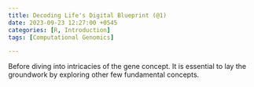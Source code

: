 ```yaml
---
title: Decoding Life's Digital Blueprint (@1)
date: 2023-09-23 12:27:00 +0545
categories: [R, Introduction]
tags: [Computational Genomics]

---
```


Before diving into intricacies of the gene concept. It is essential to lay the groundwork by exploring other few fundamental concepts.

